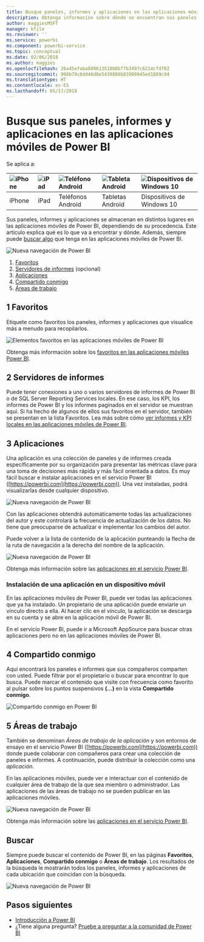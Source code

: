 ```yaml
---
title: Busque paneles, informes y aplicaciones en las aplicaciones móviles de Power BI
description: Obtenga información sobre dónde se encuentran sus paneles, informes y aplicaciones en las aplicaciones móviles de Power BI, dependiendo de su procedencia.
author: maggiesMSFT
manager: kfile
ms.reviewer: ''
ms.service: powerbi
ms.component: powerbi-service
ms.topic: conceptual
ms.date: 02/06/2018
ms.author: maggies
ms.openlocfilehash: 26a45efaba84961351008bf7b3497c6214cfd702
ms.sourcegitcommit: 998b79c0dd46d0e5439888b83999945ed1809c94
ms.translationtype: HT
ms.contentlocale: es-ES
ms.lasthandoff: 05/17/2018
---
```

# <a name="find-your-dashboards-reports-and-apps-in-the-power-bi-mobile-apps"></a>Busque sus paneles, informes y aplicaciones en las aplicaciones móviles de Power BI
Se aplica a:

| ![iPhone](media/mobile-apps-find-content-mobile-devices/iphone-logo-50-px.png) | ![iPad](media/mobile-apps-find-content-mobile-devices/ipad-logo-50-px.png) | ![Teléfono Android](media/mobile-apps-find-content-mobile-devices/android-phone-logo-50-px.png) | ![Tableta Android](media/mobile-apps-find-content-mobile-devices/android-tablet-logo-50-px.png) | ![Dispositivos de Windows 10](media/mobile-apps-find-content-mobile-devices/win-10-logo-50-px.png) |
|:--- |:--- |:--- |:--- |:--- |
| iPhone |iPad |Teléfonos Android |Tabletas Android |Dispositivos de Windows 10 |

Sus paneles, informes y aplicaciones se almacenan en distintos lugares en las aplicaciones móviles de Power BI, dependiendo de su procedencia. Este artículo explica qué es lo que va a encontrar y dónde. Además, siempre puede [buscar algo](mobile-apps-find-content-mobile-devices.md#search) que tenga en las aplicaciones móviles de Power BI. 

![Nueva navegación de Power BI](media/mobile-apps-find-content-mobile-devices/power-bi-mobile-find-content.png)

1. [Favoritos](mobile-apps-find-content-mobile-devices.md#1-favorites)
2. [Servidores de informes](mobile-apps-find-content-mobile-devices.md#2-report-servers) (opcional)
3. [Aplicaciones](mobile-apps-find-content-mobile-devices.md#3-apps)
4. [Compartido conmigo](mobile-apps-find-content-mobile-devices.md#4-shared-with-me)
5. [Áreas de trabajo](mobile-apps-find-content-mobile-devices.md#5-workspaces)

## <a name="1-favorites"></a>1 Favoritos
Etiquete como favoritos los paneles, informes y aplicaciones que visualice más a menudo para recopilarlos. 

![Elementos favoritos en las aplicaciones móviles de Power BI](media/mobile-apps-find-content-mobile-devices/power-bi-android-favorites-reports.png)

Obtenga más información sobre los [favoritos en las aplicaciones móviles Power BI](mobile-apps-favorites.md).

## <a name="2-report-servers"></a>2 Servidores de informes
Puede tener conexiones a uno o varios servidores de informes de Power BI o de SQL Server Reporting Services locales. En ese caso, los KPI, los informes de Power BI y los informes paginados en el servidor se muestran aquí. Si ha hecho de algunos de ellos sus favoritos en el servidor, también se presentan en la lista Favoritos. Lea más sobre cómo [ver informes y KPI locales en las aplicaciones móviles de Power BI](mobile-app-ssrs-kpis-mobile-on-premises-reports.md).

## <a name="3-apps"></a>3 Aplicaciones
Una aplicación es una colección de paneles y de informes creada específicamente por su organización para presentar las métricas clave para una toma de decisiones más rápida y más fácil orientada a datos. Es muy fácil buscar e instalar aplicaciones en el servicio Power BI ([https://powerbi.com](https://powerbi.com)). Una vez instaladas, podrá visualizarlas desde cualquier dispositivo. 

![Nueva navegación de Power BI](media/mobile-apps-find-content-mobile-devices/power-bi-apps-mobile-apps.png)

Con las aplicaciones obtendrá automáticamente todas las actualizaciones del autor y este controlará la frecuencia de actualización de los datos. No tiene que preocuparse de actualizar e implementar los cambios del autor.

Puede volver a la lista de contenido de la aplicación punteando la flecha de la ruta de navegación a la derecha del nombre de la aplicación.

![Nueva navegación de Power BI](media/mobile-apps-find-content-mobile-devices/power-bi-it-spend-app-android.png)

Obtenga más información sobre las [aplicaciones en el servicio Power BI](service-install-use-apps.md).

### <a name="get-an-app-on-a-mobile-device"></a>Instalación de una aplicación en un dispositivo móvil
En las aplicaciones móviles de Power BI, puede ver todas las aplicaciones que ya ha instalado. Un propietario de una aplicación puede enviarle un vínculo directo a ella. Al hacer clic en el vínculo, la aplicación se descarga en su cuenta y se abre en la aplicación móvil de Power BI. 

En el servicio Power BI, puede ir a Microsoft AppSource para buscar otras aplicaciones pero no en las aplicaciones móviles de Power BI. 

## <a name="4-shared-with-me"></a>4 Compartido conmigo
Aquí encontrará los paneles e informes que sus compañeros comparten con usted. Puede filtrar por el propietario o buscar para encontrar lo que busca. Puede marcar el contenido que visite con frecuencia como favorito al pulsar sobre los puntos suspensivos **(...)** en la vista **Compartido conmigo**.

![Compartido conmigo en Power BI](media/mobile-apps-find-content-mobile-devices/power-bi-android-shared-fave.png)

## <a name="5-workspaces"></a>5 Áreas de trabajo
También se denominan *Áreas de trabajo de la aplicación* y son entornos de ensayo en el servicio Power BI ([https://powerbi.com](https://powerbi.com)) donde puede colaborar con compañeros para crear una colección de paneles e informes. A continuación, puede distribuir la colección como una *aplicación*. 

En las aplicaciones móviles, puede ver e interactuar con el contenido de cualquier área de trabajo de la que sea miembro o administrador. Las aplicaciones de las áreas de trabajo no se pueden publicar en las aplicaciones móviles.

![Nueva navegación de Power BI](media/mobile-apps-find-content-mobile-devices/power-bi-mobile-workspaces-home-android.png)

Obtenga más información sobre las [aplicaciones en el servicio Power BI](service-install-use-apps.md).

## <a name="search"></a>Buscar
Siempre puede buscar el contenido de Power BI, en las páginas **Favoritos**, **Aplicaciones**, **Compartido conmigo** o **Áreas de trabajo**. Los resultados de la búsqueda le mostrarán todos los paneles, informes y aplicaciones de cada ubicación que coincidan con la búsqueda. 

![Nueva navegación de Power BI](media/mobile-apps-find-content-mobile-devices/power-bi-mobile-search.png)

## <a name="next-steps"></a>Pasos siguientes
* [Introducción a Power BI](service-get-started.md)
* ¿Tiene alguna pregunta? [Pruebe a preguntar a la comunidad de Power BI](http://community.powerbi.com/)

